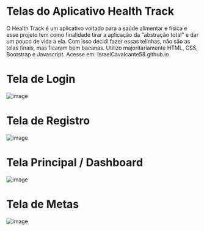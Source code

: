 # Telas do Aplicativo Health Track

O Health Track é um aplicativo voltado para a saúde alimentar e física e esse projeto tem como finalidade tirar a aplicação da "abstração total" e dar um pouco de vida a ela.
Com isso decidi fazer essas telinhas, não são as telas finais, mas ficaram bem bacanas. Utilizo majoritariamente HTML, CSS, Bootstrap e Javascript. 
Acesse em: IsraelCavalcante58.github.io



# Tela de Login
![image](https://user-images.githubusercontent.com/101607067/165232180-15ffcbfe-1705-47ff-a145-ca8ffdfbce3f.png)


# Tela de Registro
![image](https://user-images.githubusercontent.com/101607067/165232238-9ab3d8bd-348c-41a2-8481-a019d29e1298.png)


# Tela Principal / Dashboard
![image](https://user-images.githubusercontent.com/101607067/165232473-a052f45b-b42e-4dde-aaf5-38eec5c8a343.png)


# Tela de Metas 
![image](https://user-images.githubusercontent.com/101607067/165232660-3948024f-8068-4049-9f82-b20eb4cb0ff2.png)
